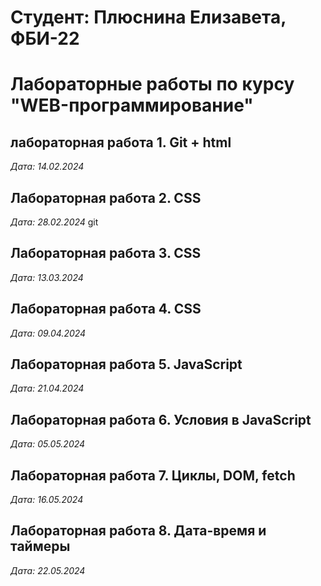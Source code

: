 # Студент: Плюснина Елизавета, ФБИ-22

# Лабораторные работы по курсу "WEB-программирование"

## лабораторная работа 1. Git + html

*Дата: 14.02.2024*

## Лабораторная работа 2. CSS

*Дата: 28.02.2024*
git
## Лабораторная работа 3. CSS

*Дата: 13.03.2024*

## Лабораторная работа 4. CSS

*Дата: 09.04.2024*

## Лабораторная работа 5. JavaScript

*Дата: 21.04.2024*

## Лабораторная работа 6. Условия в JavaScript

*Дата: 05.05.2024*

## Лабораторная работа 7. Циклы, DOM, fetch

*Дата: 16.05.2024*

## Лабораторная работа 8. Дата-время и таймеры

*Дата: 22.05.2024*
